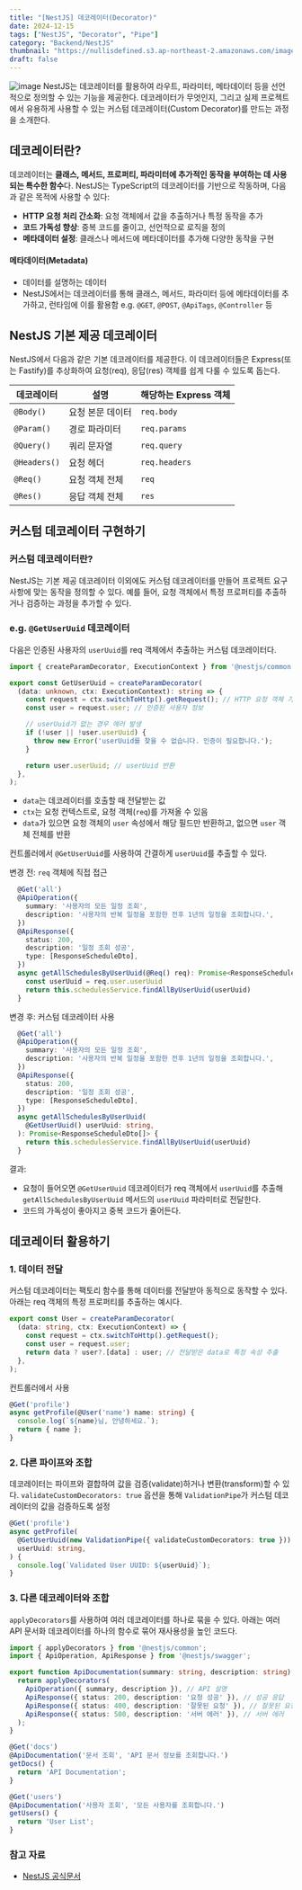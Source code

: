 ```yaml
---
title: "[NestJS] 데코레이터(Decorator)"
date: 2024-12-15
tags: ["NestJS", "Decorator", "Pipe"]
category: "Backend/NestJS"
thumbnail: "https://nullisdefined.s3.ap-northeast-2.amazonaws.com/images/e48e6fd88f6339a761df1c6155770ce4.png"
draft: false
---
```


![image](https://nullisdefined.s3.ap-northeast-2.amazonaws.com/images/e48e6fd88f6339a761df1c6155770ce4.png)
NestJS는 데코레이터를 활용하여 라우트, 파라미터, 메타데이터 등을 선언적으로 정의할 수 있는 기능을 제공한다. 데코레이터가 무엇인지, 그리고 실제 프로젝트에서 유용하게 사용할 수 있는 커스텀 데코레이터(Custom Decorator)를 만드는 과정을 소개한다.

## 데코레이터란?
데코레이터는 **클래스, 메서드, 프로퍼티, 파라미터에 추가적인 동작을 부여하는 데 사용되는 특수한 함수**다. NestJS는 TypeScript의 데코레이터를 기반으로 작동하며, 다음과 같은 목적에 사용할 수 있다:
- **HTTP 요청 처리 간소화**: 요청 객체에서 값을 추출하거나 특정 동작을 추가
- **코드 가독성 향상**: 중복 코드를 줄이고, 선언적으로 로직을 정의
- **메타데이터 설정**: 클래스나 메서드에 메타데이터를 추가해 다양한 동작을 구현

#### 메타데이터(Metadata)
- 데이터를 설명하는 데이터
- NestJS에서는 데코레이터를 통해 클래스, 메서드, 파라미터 등에 메타데이터를 추가하고, 런타임에 이를 활용함 e.g. `@GET`, `@POST`, `@ApiTags`, `@Controller` 등

## NestJS 기본 제공 데코레이터
NestJS에서 다음과 같은 기본 데코레이터를 제공한다. 이 데코레이터들은 Express(또는 Fastify)를 추상화하여 요청(req), 응답(res) 객체를 쉽게 다룰 수 있도록 돕는다.

| 데코레이터        | 설명        | 해당하는 Express 객체 |
| ------------ | --------- | --------------- |
| `@Body()`    | 요청 본문 데이터 | `req.body`      |
| `@Param()`   | 경로 파라미터   | `req.params`    |
| `@Query()`   | 쿼리 문자열    | `req.query`     |
| `@Headers()` | 요청 헤더     | `req.headers`   |
| `@Req()`     | 요청 객체 전체  | `req`           |
| `@Res()`     | 응답 객체 전체  | `res`           |

## 커스텀 데코레이터 구현하기
### 커스텀 데코레이터란?
NestJS는 기본 제공 데코레이터 이외에도 커스텀 데코레이터를 만들어 프로젝트 요구사항에 맞는 동작을 정의할 수 있다. 예를 들어, 요청 객체에서 특정 프로퍼티를 추출하거나 검증하는 과정을 추가할 수 있다.

### e.g. `@GetUserUuid` 데코레이터
다음은 인증된 사용자의 `userUuid`를 req 객체에서 추출하는 커스텀 데코레이터다.
```ts title:get-user-uuid.decorator.ts
import { createParamDecorator, ExecutionContext } from '@nestjs/common';

export const GetUserUuid = createParamDecorator(
  (data: unknown, ctx: ExecutionContext): string => {
    const request = ctx.switchToHttp().getRequest(); // HTTP 요청 객체 가져오기
    const user = request.user; // 인증된 사용자 정보

    // userUuid가 없는 경우 에러 발생
    if (!user || !user.userUuid) {
      throw new Error('userUuid를 찾을 수 없습니다. 인증이 필요합니다.');
    }

    return user.userUuid; // userUuid 반환
  },
);
```
- `data`는 데코레이터를 호출할 때 전달받는 값
- `ctx`는 요청 컨텍스트로, 요청 객체(`req`)를 가져올 수 있음
- `data`가 있으면 요청 객체의 `user` 속성에서 해당 필드만 반환하고, 없으면 `user` 객체 전체를 반환

컨트롤러에서 `@GetUserUuid`를 사용하여 간결하게 `userUuid`를 추출할 수 있다.

변경 전: `req` 객체에 직접 접근
```ts title:schedule.controller.ts
  @Get('all')
  @ApiOperation({
    summary: '사용자의 모든 일정 조회',
    description: '사용자의 반복 일정을 포함한 전후 1년의 일정을 조회합니다.',
  })
  @ApiResponse({
    status: 200,
    description: '일정 조회 성공',
    type: [ResponseScheduleDto],
  })
  async getAllSchedulesByUserUuid(@Req() req): Promise<ResponseScheduleDto[]> {
    const userUuid = req.user.userUuid
    return this.schedulesService.findAllByUserUuid(userUuid)
  }
```

변경 후: 커스텀 데코레이터 사용
```ts title:schedule.controller.ts
  @Get('all')
  @ApiOperation({
    summary: '사용자의 모든 일정 조회',
    description: '사용자의 반복 일정을 포함한 전후 1년의 일정을 조회합니다.',
  })
  @ApiResponse({
    status: 200,
    description: '일정 조회 성공',
    type: [ResponseScheduleDto],
  })
  async getAllSchedulesByUserUuid(
    @GetUserUuid() userUuid: string,
  ): Promise<ResponseScheduleDto[]> {
    return this.schedulesService.findAllByUserUuid(userUuid)
  }
```

결과:
- 요청이 들어오면 `@GetUserUuid` 데코레이터가 req 객체에서 `userUuid`를 추출해 `getAllSchedulesByUserUuid` 메서드의 `userUuid` 파라미터로 전달한다.
- 코드의 가독성이 좋아지고 중복 코드가 줄어든다.

## 데코레이터 활용하기
### 1. 데이터 전달
커스텀 데코레이터는 팩토리 함수를 통해 데이터를 전달받아 동적으로 동작할 수 있다. 아래는 req 객체의 특정 프로퍼티를 추출하는 예시다.
```ts
export const User = createParamDecorator(
  (data: string, ctx: ExecutionContext) => {
    const request = ctx.switchToHttp().getRequest();
    const user = request.user;
    return data ? user?.[data] : user; // 전달받은 data로 특정 속성 추출
  },
);
```

컨트롤러에서 사용
```ts
@Get('profile')
async getProfile(@User('name') name: string) {
  console.log(`${name}님, 안녕하세요.`);
  return { name };
}
```

### 2. 다른 파이프와 조합
데코레이터는 파이프와 결합하여 값을 검증(validate)하거나 변환(transform)할 수 있다. `validateCustomDecorators: true` 옵션을 통해 `ValidationPipe`가 커스텀 데코레이터의 값을 검증하도록 설정
```ts
@Get('profile')
async getProfile(
  @GetUserUuid(new ValidationPipe({ validateCustomDecorators: true }))
  userUuid: string,
) {
  console.log(`Validated User UUID: ${userUuid}`);
}
```

### 3. 다른 데코레이터와 조합
`applyDecorators`를 사용하여 여러 데코레이터를 하나로 묶을 수 있다. 아래는 여러 API 문서화 데코레이터를 하나의 함수로 묶어 재사용성을 높인 코드다.
```ts
import { applyDecorators } from '@nestjs/common';
import { ApiOperation, ApiResponse } from '@nestjs/swagger';

export function ApiDocumentation(summary: string, description: string) {
  return applyDecorators(
    ApiOperation({ summary, description }), // API 설명
    ApiResponse({ status: 200, description: '요청 성공' }), // 성공 응답
    ApiResponse({ status: 400, description: '잘못된 요청' }), // 잘못된 요청
    ApiResponse({ status: 500, description: '서버 에러' }), // 서버 에러
  );
}

@Get('docs')
@ApiDocumentation('문서 조회', 'API 문서 정보를 조회합니다.')
getDocs() {
  return 'API Documentation';
}

@Get('users')
@ApiDocumentation('사용자 조회', '모든 사용자를 조회합니다.')
getUsers() {
  return 'User List';
}
```

### 참고 자료
- [NestJS 공식문서](https://docs.nestjs.com/custom-decorators)